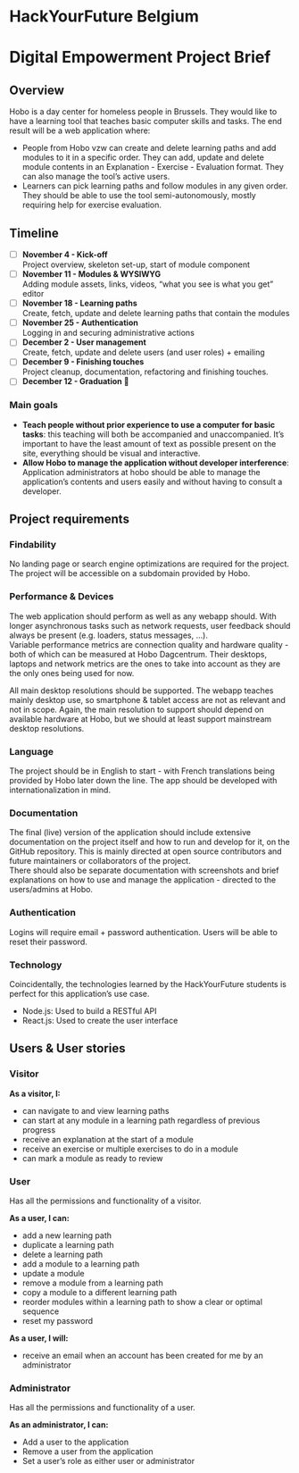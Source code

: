 # HackYourFuture Belgium
# Digital Empowerment Project Brief

## Overview
Hobo is a day center for homeless people in Brussels. They would like to have a learning tool that teaches basic computer skills and tasks.
The end result will be a web application where:
  - People from Hobo vzw can create and delete learning paths and add modules to it in a specific order. They can add, update and delete module contents in an Explanation - Exercise - Evaluation format. They can also manage the tool’s active users.
  - Learners can pick learning paths and follow modules in any given order. They should be able to use the tool semi-autonomously, mostly requiring help for exercise evaluation.

## Timeline
  - [ ] **November 4 - Kick-off**  
  Project overview, skeleton set-up, start of module component
  - [ ] **November 11 - Modules & WYSIWYG**  
  Adding module assets, links, videos, “what you see is what you get” editor
  - [ ] **November 18 - Learning paths**  
  Create, fetch, update and delete learning paths that contain the modules
  - [ ] **November 25 - Authentication**  
  Logging in and securing administrative actions
  - [ ] **December 2 - User management**  
  Create, fetch, update and delete users (and user roles) + emailing
  - [ ] **December 9 - Finishing touches**  
  Project cleanup, documentation, refactoring and finishing touches.
  - [ ] **December 12 - Graduation 🎉**

### Main goals
 - **Teach people without prior experience to use a computer for basic tasks**: this teaching will both be accompanied and unaccompanied. It’s important to have the least amount of text as possible present on the site, everything should be visual and interactive.
 - **Allow Hobo to manage the application without developer interference**: Application administrators at hobo should be able to manage the application’s contents and users easily and without having to consult a developer. 
  
  
## Project requirements

### Findability
No landing page or search engine optimizations are required for the project. The project will be accessible on a subdomain provided by Hobo.

### Performance & Devices
The web application should perform as well as any webapp should. With longer asynchronous tasks such as network requests, user feedback should always be present (e.g. loaders, status messages, …).  
Variable performance metrics are connection quality and hardware quality - both of which can be measured at Hobo Dagcentrum. Their desktops, laptops and network metrics are the ones to take into account as they are the only ones being used for now.

All main desktop resolutions should be supported. The webapp teaches mainly desktop use, so smartphone & tablet access are not as relevant and not in scope. Again, the main resolution to support should depend on available hardware at Hobo, but we should at least support mainstream desktop resolutions.

### Language
The project should be in English to start - with French translations being provided by Hobo later down the line. The app should be developed with internationalization in mind.

### Documentation
The final (live) version of the application should include extensive documentation on the project itself and how to run and develop for it, on the GitHub repository. This is mainly directed at open source contributors and future maintainers or collaborators of the project.  
There should also be separate documentation with screenshots and brief explanations on how to use and manage the application - directed to the users/admins at Hobo.

### Authentication
Logins will require email + password authentication. Users will be able to reset their password.

### Technology
Coincidentally, the technologies learned by the HackYourFuture students is perfect for this application’s use case.
  - Node.js: Used to build a RESTful API
  - React.js: Used to create the user interface

## Users & User stories
### Visitor
**As a visitor, I:**
  - can navigate to and view learning paths
  - can start at any module in a learning path regardless of previous progress
  - receive an explanation at the start of a module
  - receive an exercise or multiple exercises to do in a module
  - can mark a module as ready to review

### User
Has all the permissions and functionality of a visitor. 

**As a user, I can:**
  - add a new learning path
  - duplicate a learning path
  - delete a learning path
  - add a module to a learning path
  - update a module
  - remove a module from a learning path
  - copy a module to a different learning path
  - reorder modules within a learning path to show a clear or optimal sequence
  - reset my password
 
 **As a user, I will:**
  - receive an email when an account has been created for me by an administrator

### Administrator
Has all the permissions and functionality of a user.

**As an administrator, I can:**
  - Add a user to the application
  - Remove a user from the application
  - Set a user’s role as either user or administrator

